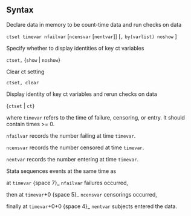 ## Syntax

Declare data in memory to be count-time data and run checks on data

`ctset timevar nfailvar` \[`ncensvar` \[`nentvar`\]\] \[`,`
`by(varlist) noshow` \]

Specify whether to display identities of key ct variables

`ctset,` {`show` \| `noshow`}

Clear ct setting

`ctset, clear`

Display identity of key ct variables and rerun checks on data

{`ctset` \| `ct`}

where `timevar` refers to the time of failure, censoring, or entry. It
should contain times &gt;= 0.

`nfailvar` records the number failing at time `timevar`.

`ncensvar` records the number censored at time `timevar`.

`nentvar` records the number entering at time `timevar`.

Stata sequences events at the same time as

at `timevar` <span options="7">{space 7}_ `nfailvar` failures
occurred,

then at `timevar`+0 <span options="5">{space 5}_ `ncensvar`
censorings occurred,

finally at `timevar`+0+0 <span options="4">{space 4}_ `nentvar`
subjects entered the data.
